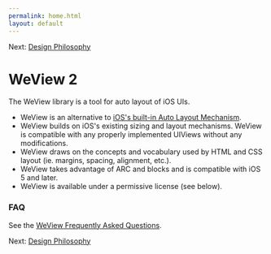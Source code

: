 ```yaml
---
permalink: home.html
layout: default
---
```


Next\: [Design Philosophy](designPhilosophy.html)

WeView 2
==

<!-- TEMPLATE START -->

The WeView library is a tool for auto layout of iOS UIs. 

* WeView is an alternative to [iOS's built-in Auto Layout Mechanism](https://developer.apple.com/library/ios/documentation/UserExperience/Conceptual/AutolayoutPG/Articles/Introduction.html).
* WeView builds on iOS's existing sizing and layout mechanisms.  WeView is compatible with any properly implemented UIViews without any modifications.
* WeView draws on the concepts and vocabulary used by HTML and CSS layout (ie. margins, spacing, alignment, etc.).
* WeView takes advantage of ARC and blocks and is compatible with iOS 5 and later.
* WeView is available under a permissive license (see below).


### FAQ

See the [WeView Frequently Asked Questions](FAQ.md).

<!-- TEMPLATE END -->

Next\: [Design Philosophy](designPhilosophy.html)